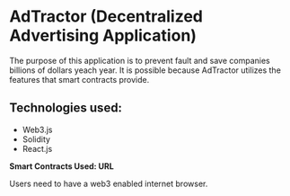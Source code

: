 # AdTractor (Decentralized Advertising Application)

The purpose of this application is to prevent fault and save companies billions of dollars yeach year. 
It is possible because AdTractor utilizes the features that smart contracts provide.

## Technologies used: 
- Web3.js
- Solidity
- React.js

**Smart Contracts Used: URL**

Users need to have a web3 enabled internet browser.
